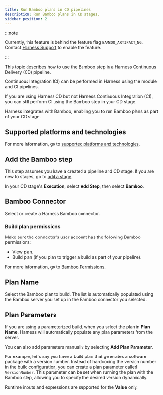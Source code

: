 ```yaml
---
title: Run Bamboo plans in CD pipelines
description: Run Bamboo plans in CD stages.
sidebar_position: 2
---
```


:::note

Currently, this feature is behind the feature flag `BAMBOO_ARTIFACT_NG`. Contact [Harness Support](mailto:support@harness.io) to enable the feature.

:::

This topic describes how to use the Bamboo step in a Harness Continuous Delivery (CD) pipeline.

Continuous Integration (CI) can be performed in Harness using the module and CI pipelines.

If you are using Harness CD but not Harness Continuous Integration (CI), you can still perform CI using the Bamboo step in your CD stage.

Harness integrates with Bamboo, enabling you to run Bamboo plans as part of your CD stage.

## Supported platforms and technologies

For more information, go to [supported platforms and technologies](/docs/get-started/supported-platforms-and-technologies).

## Add the Bamboo step

This step assumes you have a created a pipeline and CD stage. If you are new to stages, go to [add a stage](/docs/platform/pipelines/add-a-stage).

In your CD stage's **Execution**, select **Add Step**, then select **Bamboo**.

## Bamboo Connector

Select or create a Harness Bamboo connector.

### Build plan permissions

Make sure the connector's user account has the following Bamboo permissions:

- View plan.
- Build plan (if you plan to trigger a build as part of your pipeline).

For more information, go to [Bamboo Permissions](https://confluence.atlassian.com/bamboo/bamboo-permissions-369296034.html).

## Plan Name

Select the Bamboo plan to build. The list is automatically populated using the Bamboo server you set up in the Bamboo connector you selected.

## Plan Parameters

If you are using a parameterized build, when you select the plan in **Plan Name**, Harness will automatically populate any plan parameters from the server.

You can also add parameters manually by selecting **Add Plan Parameter**.

For example, let's say you have a build plan that generates a software package with a version number. Instead of hardcoding the version number in the build configuration, you can create a plan parameter called `VersionNumber`. This parameter can be set when running the plan with the Bamboo step, allowing you to specify the desired version dynamically.

Runtime inputs and expressions are supported for the **Value** only.




